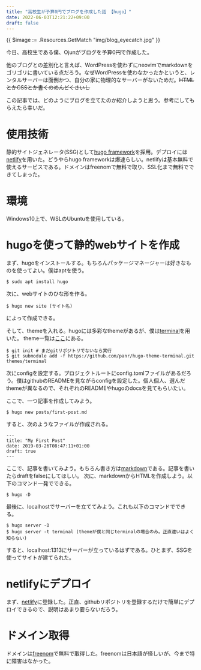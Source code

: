 ```yaml
---
title: "高校生が予算0円でブログを作成した話 【hugo】"
date: 2022-06-03T12:21:22+09:00
draft: false
---
```


{{ $image := .Resources.GetMatch "img/blog_eyecatch.jpg" }}

今日、高校生である僕、Ojunがブログを予算0円で作成した。

他のブログとの差別化と言えば、WordPressを使わずにneovimでmarkdownをゴリゴリに書いている点だろう。なぜWordPressを使わなかったかというと、レンタルサーバーは面倒かつ、自分の家に物理的なサーバーがないためだ。~~HTMLとかCSSとか書くのめんどくさいし~~

この記事では、どのようにブログを立てたのか紹介しようと思う。参考にしてもらえたら幸いだ。

# 使用技術
静的サイトジェネレータ(SSG)として[hugo framework](https://gohugo.io/)を採用。デプロイには[netlify](https://app.netlify.com/)を用いた。どうやらhugo frameworkは爆速らしい。netlifyは基本無料で使えるサービスである。ドメインはfreenomで無料で取り、SSL化まで無料でできてしまった。

# 環境
Windows10上で、WSLのUbuntuを使用している。

# hugoを使って静的webサイトを作成
まず、hugoをインストールする。もちろんパッケージマネージャーは好きなものを使ってよい。僕はaptを使う。

```
$ sudo apt install hugo
```

次に、webサイトのひな形を作る。

```
$ hugo new site (サイト名)
```

によって作成できる。

そして、themeを入れる。hugoには多彩なthemeがあるが、僕は[terminal](https://github.com/panr/hugo-theme-terminal)を用いた。
theme一覧は[ここ](https://themes.gohugo.io/)にある。

```
$ git init # まだgitリポジトリでないなら実行
$ git submodule add -f https://github.com/panr/hugo-theme-terminal.git themes/terminal
```

次にconfigを設定する。プロジェクトルートにconfig.tomlファイルがあるだろう。僕はgithubのREADMEを見ながらconfigを設定した。個人個人、選んだthemeが異なるので、それぞれのREADMEやhugoのdocsを見てもらいたい。

ここで、一つ記事を作成してみよう。

```
$ hugo new posts/first-post.md
```

すると、次のようなファイルが作成される。

```
---
title: "My First Post"
date: 2019-03-26T08:47:11+01:00
draft: true
---
```

ここで、記事を書いてみよう。もちろん書き方は[markdown](http://www.markdown.jp/what-is-markdown/)である。記事を書いたらdraftをfalseにしてほしい。
次に、markdownからHTMLを作成しよう。以下のコマンド一発でできる。

```
$ hugo -D
```

最後に、localhostでサーバーを立ててみよう。これも以下のコマンドでできる。

```
$ hugo server -D
$ hugo server -t terminal (themeが僕と同じterminalの場合のみ。正直違いはよく知らない)
```

すると、localhost:1313にサーバーが立っているはずである。ひとまず、SSGを使ってサイトが建てられた。

# netlifyにデプロイ
まず、[netlify](https://app.netlify.com/)に登録した。正直、githubリポジトリを登録するだけで簡単にデプロイできるので、説明はあまり要らないだろう。

# ドメイン取得
ドメインは[freenom](https://www.freenom.com/ja/index.html?lang=ja)で無料で取得した。freenomは日本語が怪しいが、今まで特に障害はなかった。
